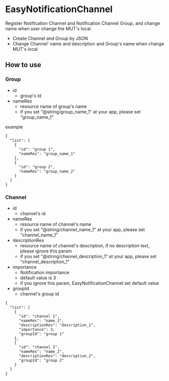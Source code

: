 # EasyNotificationChannel

Register Notification Channel and Notification Channel Group, and change name when user change the MUT's local.

- Create Channel and Group by JSON
- Change Channel' name and description and Group's name when change MUT's local

## How to use

### Group

- id
  - group's id
- nameRes
  - resource name of group's name
  - if you set "@string/group_name_1" at your app, please set "group_name_1"
  
example

```json:Group
{
  "list": [
    {
      "id": "group 1",
      "nameRes": "group_name_1"
    },
    {
      "id": "group 2",
      "nameRes": "group_name_2"
    }
  ]
}
```

### Channel

- id
  - channel's id
- nameRes
  - resource name of channel's name
  - if you set "@string/channel_name_1" at your app, please set "channel_name_1"
- descriptionRes
  - resource name of channel's description, if no description text, please ignore this param
  - if you set "@string/channel_description_1" at your app, please set "channel_description_1"
- importance
  - Notification importance
  - default value is 3
  - if you ignore this param, EasyNotificationChannel set default value
- groupId
  - channel's group id

```json:Channel
{
  "list": [
    {
      "id": "channel 1",
      "nameRes": "name_1",
      "descriptionRes": "description_1",
      "importance": 3,
      "groupId": "group 1"
    },
    {
      "id": "channel 2",
      "nameRes": "name_2",
      "descriptionRes": "description_2",
      "groupId": "group 2"
    }
  ]
}
```